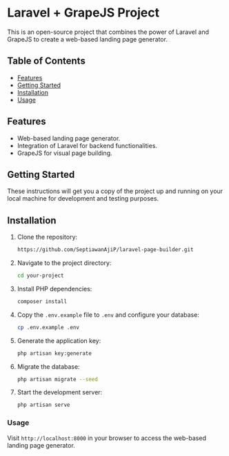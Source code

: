 # Laravel + GrapeJS Project

This is an open-source project that combines the power of Laravel and GrapeJS to create a web-based landing page generator.

## Table of Contents

- [Features](#features)
- [Getting Started](#getting-started)
- [Installation](#installation)
- [Usage](#usage)

## Features

- Web-based landing page generator.
- Integration of Laravel for backend functionalities.
- GrapeJS for visual page building.

## Getting Started

These instructions will get you a copy of the project up and running on your local machine for development and testing purposes.


## Installation

1. Clone the repository:

    ```bash
    https://github.com/SeptiawanAjiP/laravel-page-builder.git
    ```

2. Navigate to the project directory:

    ```bash
    cd your-project
    ```

3. Install PHP dependencies:

    ```bash
    composer install
    ```

4. Copy the `.env.example` file to `.env` and configure your database:

    ```bash
    cp .env.example .env
    ```

5. Generate the application key:

    ```bash
    php artisan key:generate
    ```

7. Migrate the database:

    ```bash
    php artisan migrate --seed
    ```

8. Start the development server:

    ```bash
    php artisan serve
    ```

### Usage

Visit `http://localhost:8000` in your browser to access the web-based landing page generator.